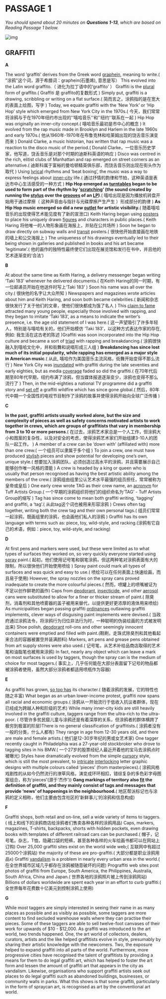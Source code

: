 # PASSAGE 1

*You should spend about 20 minutes on **Questions 1-13**, which are based on Reading Passage 1 below.*

![img](https://iotcdn.oss-ap-southeast-1.aliyuncs.com/2020-11/Graffiti.jpg)

## GRAFFITI

**A**

The word ‘graffiti’ derives from the Greek word <u>graphein</u>, meaning to write.( "涂鸦"这个词，源于希腊词：graphein(石墨烯), 意思是写） This evolved into the Latin word graffito.（ 进化为拉丁语中的‘graffito’ ） Graffiti is the <u>plural</u> form of graffito.( Graffiti 是 graffito的复数形式 ) Simply put, graffiti is a drawing, scribbling or writing on a flat surface.( 简而言之，涂鸦指的是在宽大的表面上绘图，写字 ) Today, we equate graffiti with the ‘New York’ or ‘Hip Hop’ style which emerged from New York City in the 1970s.( 今天，我们常常将涂鸦与于在1970年纽约市出现的''嘻哈音乐''和''纽约''联系在一起 ) Hip Hop was originally an inner-city concept.( 嘻哈音乐最初是市中心的概念 ) It evolved from the rap music made in Brooklyn and Harlem in the late 1960s and early 1970s.( 他从1960年-1970年在布鲁克林和哈莱姆出现的饶舌音乐演变而来 ) Donald Clarke, a music historian, has written that rap music was a reaction to the disco music of the period.( Donald Clarke，一位音乐历史学家，他写道，饶舌音乐是对那个时期的迪斯科英语的响应 ) Disco was centred in the rich, elitist clubs of Manhattan and rap emerged on street corners as an alternative.( 迪斯科属于富裕的曼哈顿精英俱乐部，而饶舌音乐则出现在街头作为取代 ) Using <u>lyrical</u> rhythms and ‘beat boxing’, the music was a way to express feelings about <u>inner-city</u> life.( 通过抒情的韵律和节拍，这种英语是表达市中心生活感受的一种方式 ) **Hip Hop emerged as <u>turntables</u> began to be used to form part of the rhythm by ‘<u>scratching</u>’ (the sound created by running the <u>stylus</u> over the <u>grooves</u> of an <u>LP</u>)**.( 嘻哈出现是因为播放机转盘开始用于通过摩擦（ 这种声音由与指针与光碟摩擦产生产生 ）形成部分的韵律 ) **As Hip Hop music emerged so did a new <u>outlet</u> for artistic visibility.**( 随着嘻哈音乐的出现使得艺术能见度有了新的宣泄口) Keith Haring began using <u>posters</u> to place his uniquely drawn <u>figures</u> and characters in public places.( Keith Haring 将他唯一的人物形象画在海报上，并贴在公共场所 ) Soon he began to draw directly on subway walls and <u>transit</u> posters.( 很快他开始直接画在地铁的墙上和公交海报上 ) The uniqueness of his drawings eventually led to their being shown in galleries and published in books and his art became ‘legitimate’.( 他的画作的独特性最终使它们出现在展览馆和发行在书中，并且他的艺术逐渐变的‘合法’)

**B**

At about the same time as Keith Haring, a delivery messenger began writing ‘Taki 183’ whenever he delivered documents.( 在Keith Haring的同一时期，有一位邮递员开始在他送件时写上‘Taki 183’ ) Soon his name was all over the city.( 很快他的名字让大众所知 ) Newspapers and magazines wrote articles about him and Keith Haring, and soon both became celebrities.( 新闻和杂志很快发行了关于他们的文章，使他们很快都成为饿了名人 ) This <u>claim to fame</u> attracted many young people, especially those involved with rapping, and they began to imitate ‘Taki 183’, as a means to indicate the writer’s presence, i.e. the age old statement of I was here.( 这一声望吸引了许多年轻人，特别是与嘻哈有关的，他们开始模仿 ‘Taki 183’，以这种方式表达作家的存在, 例如: 我生活在这古老的陈述  )Graffiti was soon incorporated into the Hip Hop culture and became a sort of <u>triad</u> with rapping and breakdancing.( 涂鸦很快融入到嘻哈文化中，并和街舞和说唱形成三人组 ) **Breakdancing has since lost much of its initial popularity, while rapping has emerged as a major style in American music**.( 从此, 嘻哈作为美国音乐主流风格，街舞开始变得不那么流行 ) New York City was <u>inundated</u> with graffiti during the late seventies and early eighties, but as media <u>coverage</u> faded so did the graffiti.( 在70年代后期至80年代早期，纽约布满了涂鸦，但当媒体报道逐渐变少，涂鸦也变得不那么流行了 ) Then, in the mid-eighties a national TV programme did a graffiti story and <u>set off</u> a graffiti wildfire which has since gone global.( 然后，80年代中期一个全国性的电视节目制作了涂鸦的故事并使得涂鸦开始向全球广泛传播 )

**C**

**In the past, graffiti artists usually worked alone, but the size and complexity of pieces as well as safety concerns motivated artists to work together in crews, which are groups of graffitists that vary in membership from 3 to 10 or more persons**.( 在过去，涂鸦艺术家总是一个人工作，但涂鸦大小和图案的复杂性，以及对安全的考虑，使得涂鸦艺术家们开始组建3-10人的团队一起工作。 ) A member of a crew can be ‘down with’ (affiliated with) more than one crew.( 一个组员可以隶属于多个组 ) To join a crew, one must have produced <u>stylish</u> pieces and show potential for developing one’s own, unique style.( 想要加入涂鸦团队，必须创造过高水平的涂鸦，并且需要展示自己能够创作唯一风格的潜能 ) A crew is headed by a king or queen who is usually that person recognised as having the best artistic ability among the members of the crew.( 涂鸦组由组里公认艺术水平最强的组员担任，常常被称为皇帝或皇后 ) One early crew wrote TAG as their crew name, an <u>acronym</u> for Tuff Artists Group.( 一个早期的涂鸦组织将他们的组织命名为‘TAG’ - Tuff Artists Group的缩写 ) Tag has since come to mean both graffiti writing, ‘tagging’ and graffiti, a ‘tag’.( 从此tag这个词也被用来形容涂鸦 ) Crews often tag together, writing both the crew tag and their own personal tags.( 组员们常常一起涂鸦，既画组里的涂鸦，也会画他们私人的涂鸦 ) Graffiti has its own language with terms such as: piece, toy, wild-style, and racking.(涂鸦有它自己的术语，例如：piece, toy, wild-style, and racking)

**D**

At first pens and markers were used, but these were limited as to what types of surfaces they worked on, so very quickly everyone started using <u>spray</u> paint.( 起初，他们使用记号笔和钢笔涂鸦，但这两种笔对涂鸦表面有大的限制，所以很快他们开始使用喷绘 ) Spray paint could mark all types of surfaces and was quick and easy to use.( 喷绘可以在任何表面上快速绘画，而且易于使用) However, the spray nozzles on the spray cans proved inadequate to create the more colourful pieces.( 然而，喷罐上的喷嘴被证为不足以创作鲜艳的画作) Caps from <u>deodorant</u>, <u>insecticide</u>, and other <u>aerosol</u> cans were substituted to allow for a finer or thicker stream of paint.( 除臭剂，消毒剂和其他喷雾器的盖子被用来替代，以提供更好更浓厚的液体用来喷绘) As municipalities began passing graffiti <u>ordinances</u> outlawing graffiti implements, clever ways of disguising paint implements were devised.( 当政府通过涂鸦法令，将涂鸦行为归位非法行为时，一种聪明的伪装绘画的方式被发明出来) Shoe polish, <u>deodorant</u> roll-ons and other seemingly innocent containers were emptied and filled with paint.(鞋刷，走珠式除臭剂和其他看起来合法的容器被置空并装满颜料) Markers, art pens and grease pens obtained from art supply stores were also used.( 记号笔，从艺术补给品商店取得的艺术笔和油脂笔也被用来涂鸦) In fact, nearly any object which can leave a mark on most surfaces is used by taggers, though the spray can is the medium of choice for most taggers.( 事实上，几乎任何能在大部分表面留下记号的物品都被涂鸦者使用，虽然大部分涂鸦者都适用喷瓶作为容器)

**E**

As graffiti has grown, <u>so too has</u> its character.( 随着涂鸦的发展，它的特性也随之丰富) What began as an urban lower-income protest, graffiti now spans all racial and economic groups.( 涂鸦从一开始流行于低收入抗议者群体，现在已经成为跨越人种和阶级的艺术) While many inner-city kids are still heavily involved in the graffiti culture, taggers range from the ultra-rich to the ultra-poor. ( 尽管许多贫民窟儿童与涂鸦还是有着深厚的关系，但涂鸦者的群体横跨了极穷到极富的阶层)There is no general classification of graffitists.( 涂鸦者没有一般的分类，什么人都有) They range in age from 12-30 years old, and there are male and female artists.( 他们是12-30岁年纪的男或女艺术家) One tagger recently caught in Philadelphia was a 27-year-old stockbroker who drove to tagging sites in his BMW.( 一个27岁的股票经纪人最近开着他的宝马去涂鸦点时被曝光) Styles have dramatically evolved from the simple <u>cursory</u> style, which is still the most prevalent, to <u>intricate</u> <u>interlocking</u> letter graphic designs with multiple colours called ‘pieces’ (from masterpieces).( 涂鸦风格戏剧性的从如今仍然流行的潦草风格，演变成环环相扣，错综复杂的多色彩字母图案组合，称为'pieces'(源于‘杰作’)) **Gang markings of territory also <u>fit</u> the definition of graffiti, and they mainly consist of tags and messages that provide ‘news’ of happenings in the neighbourhood.**( 地区帮派标记也与涂鸦的定义相称，他们主要由包含社区的’新鲜事儿’的涂鸦和信息构成)

**F**

Graffiti shops, both retail and on-line, sell a wide variety of items to taggers.( 线上和线下的涂鸦商店给涂鸦者们售卖各种各样的涂鸦用品) Caps, markers, magazines, T-shirts, backpacks, shorts with hidden pockets, even drawing books with templates of different railroad cars can be purchased.( 帽子，记号笔，杂志，T恤，隐藏口袋的短裤，甚至各种各样的火车绘画书都可以在网站上订购) Over 25,000 graffiti sites exist on the world wide web;( 互联网中有超过25000个涂鸦站) the majority of these are pro-graffiti.( 大部分都是职业涂鸦用品x) Graffiti <u>vandalism</u> is a problem in nearly every urban area in the world.( 在全世界城市区域几乎都存在涂鸦被随意破坏的问题) Prograffiti web sites post photos of graffiti from Europe, South America, the Philippines, Australia, South Africa, China and Japan.( 世界各地的涂鸦照片被上传到涂鸦网站) Billions of dollars worldwide are spent each year in an effort to curb graffiti.( 全世界每年花费数十亿美元到控制涂鸦上使用)

**G**

While most taggers are simply interested in seeing their name in as many places as possible and as visibly as possible, some taggers are more content to find secluded warehouse walls where they can practise their pieces. Some of these taggers are able to sell twelve-foot canvases of their work for upwards of $10 - $12,000. As graffiti was introduced to the art world, two trends happened. One, the art world of collectors, dealers, curators, artists and the like helped graffitists evolve in style, presumably by sharing their artistic knowledge with the newcomers. Two, the exposure helped to expand graffiti into all parts of the world. Furthermore, more progressive cities have recognised the talent of graffitists by providing a means for them to do legal graffiti art, which has helped to foster the art form and lessen the amount of graffiti art that appears in the city as vandalism. Likewise, organisations who support graffiti artists seek out places to do legal graffiti such as abandoned buildings, businesses, or community walls in parks. What this shows is that some graffiti, particularly in the form of spraycan art, is recognised as art by the conventional art world.